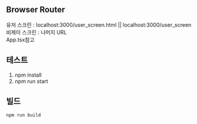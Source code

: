 ## Browser Router

유저 스크린 : localhost:3000/user_screen.html || localhost:3000/user_screen  
비제이 스크린 : 나머지 URL  
App.tsx참고

## 테스트
1. npm install
2. npm run start


## 빌드
`npm run build`

